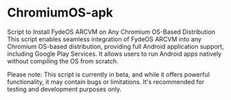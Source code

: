 # ChromiumOS-apk
Script to Install FydeOS ARCVM on Any Chromium OS-Based Distribution
This script enables seamless integration of FydeOS ARCVM into any Chromium OS-based distribution, providing full Android application support, including Google Play Services. It allows users to run Android apps natively without compiling the OS from scratch.

Please note: This script is currently in beta, and while it offers powerful functionality, it may contain bugs or limitations. It's recommended for testing and development purposes only.
